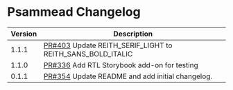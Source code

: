 # Psammead Changelog


<!-- prettier-ignore -->
| Version | Description |
|---------|-------------|
| 1.1.1   | [PR#403](https://github.com/BBC/psammead/pull/402) Update REITH_SERIF_LIGHT to REITH_SANS_BOLD_ITALIC |
| 1.1.0   | [PR#336](https://github.com/BBC/psammead/pull/336) Add RTL Storybook add-on for testing |
| 0.1.1   | [PR#354](https://github.com/BBC-News/psammead/pull/354) Update README and add initial changelog. |
